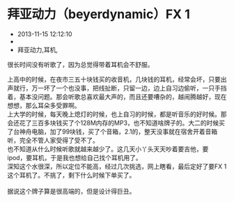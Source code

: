 # 拜亚动力（beyerdynamic）FX 1
- 2013-11-15 12:12:10
- 
- 拜亚动力,耳机,

很长时间没有听歌了，因为总觉得带着耳机会不舒服。<div>上高中的时候，在夜市三五十块钱买的收音机，几块钱的耳机，经常会坏，只要出声就行，万一坏了一个也没事，把线扯断，只留一边，边上自习边偷听，一只手挡着，基本没问题。那会听歌总喜欢最大声的，而且还要嘈杂的，越闹腾越好，现在想想，那么耳朵多受罪啊。</div><div>上大学的时候，每天晚上熄灯的时候，也上自习的时候，都是听音乐的好时候。那会还花了三百多块钱买了个128M内存的MP3，也不知道啥牌子的。大二的时候买了台神舟电脑，加了99块钱，买了个音箱，2.1的，整天没事就在宿舍开着音箱听，完全不管人家受得了受不了。</div><div>也不知道从什么时候听歌就越来越少了。这几天小丫头天天吵着要吉他，要ipod，要耳机，于是我也想给自己找个耳机用了。</div><div>深知这个水很深，所以定位不能高，经过几次挑选，网上瞎看，最后定好了要FX 1 这个耳机了。不挑了，剩下什么时候下单买了。</div><div><br /></div><div>据说这个牌子算是很高端的，但是设计得巨丑。</div>
